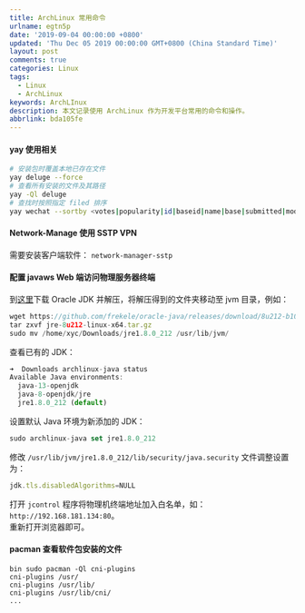 ```yaml
---
title: ArchLinux 常用命令
urlname: egtn5p
date: '2019-09-04 00:00:00 +0800'
updated: 'Thu Dec 05 2019 00:00:00 GMT+0800 (China Standard Time)'
layout: post
comments: true
categories: Linux
tags:
  - Linux
  - ArchLinux
keywords: ArchLInux
description: 本文记录使用 ArchLinux 作为开发平台常用的命令和操作。
abbrlink: bda105fe
---
```



<a name="BdT88"></a>
#### yay 使用相关
```bash
# 安装包时覆盖本地已存在文件
yay deluge --force
# 查看所有安装的文件及其路径
yay -Ql deluge
# 查找时按照指定 filed 排序
yay wechat --sortby <votes|popularity|id|baseid|name|base|submitted|modified>
```

<a name="aQrbN"></a>
#### Network-Manage 使用 SSTP VPN 
需要安装客户端软件： `network-manager-sstp`

<a name="xaHEP"></a>
#### 配置 javaws Web 端访问物理服务器终端
到[这里](https://github.com/frekele/oracle-java/releases)下载 Oracle JDK 并解压，将解压得到的文件夹移动至 jvm 目录，例如：
```javascript
wget https://github.com/frekele/oracle-java/releases/download/8u212-b10/jre-8u212-linux-x64.tar.gz
tar zxvf jre-8u212-linux-x64.tar.gz
sudo mv /home/xyc/Downloads/jre1.8.0_212 /usr/lib/jvm/
```
查看已有的 JDK：
```javascript
➜  Downloads archlinux-java status                                                                             
Available Java environments:
  java-13-openjdk
  java-8-openjdk/jre
  jre1.8.0_212 (default)
```
设置默认 Java 环境为新添加的 JDK：
```javascript
sudo archlinux-java set jre1.8.0_212
```
修改 `/usr/lib/jvm/jre1.8.0_212/lib/security/java.security` 文件调整设置为：
```javascript
jdk.tls.disabledAlgorithms=NULL
```
打开 `jcontrol` 程序将物理机终端地址加入白名单，如：`http://192.168.181.134:80`。<br />重新打开浏览器即可。

<a name="AM6Pq"></a>
#### pacman 查看软件包安装的文件
```
bin sudo pacman -Ql cni-plugins
cni-plugins /usr/
cni-plugins /usr/lib/
cni-plugins /usr/lib/cni/
...
```


